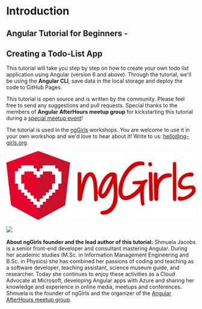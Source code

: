 # Introduction

## Angular Tutorial for Beginners -

## Creating a Todo-List App

This tutorial will take you step by step on how to create your own todo list application using Angular \(version 6 and above\). Through the tutorial, we'll be using the **Angular CLI**, save data in the local storage and deploy the code to GitHub Pages.

This tutorial is open source and is written by the community. Please feel free to send any suggestions and pull requests. Special thanks to the members of **Angular AfterHours meetup group** for kickstarting this tutorial during a [special meetup event](http://www.meetup.com/Angular-AfterHours/events/235151422/)!

The tutorial is used in the [ngGirls](http://ng-girls.org) workshops. You are welcome to use it in your own workshop and we'd love to hear about it! Write to us: [hello@ng-girls.org](mailto:hello@ng-girls.org).

![](.gitbook/assets/nggirls-banner-transparent%20%284%29%20%284%29.png)

![](.gitbook/assets/slogen%20%281%29.png)

**About ngGirls founder and the lead author of this tutorial:** Shmuela Jacobs is a senior front-end developer and consultant mastering Angular. During her academic studies \(M.Sc. in Information Management Engineering and B.Sc. in Physics\) she has combined her passions of coding and teaching as a software developer, teaching assistant, science museum guide, and researcher. Today she continues to enjoy these activities as a Cloud Advocate at Microsoft, developing Angular apps with Azure and sharing her knowledge and experience in online media, meetups and conferences. Shmuela is the founder of ngGirls and the organizer of the [Angular AfterHours meetup group](https://www.meetup.com/Angular-AfterHours/).


